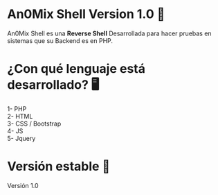 # An0Mix Shell Version 1.0 🔄
An0Mix Shell es una <b>Reverse Shell</b> Desarrollada para hacer pruebas en sistemas que su Backend es en PHP. <br>

# ¿Con qué lenguaje está desarrollado? 🖥
1- PHP <br>
2- HTML<br>
3- CSS / Bootstrap<br>
4- JS<br>
5- Jquery<br>

# Versión estable 🔎
Versión 1.0 
